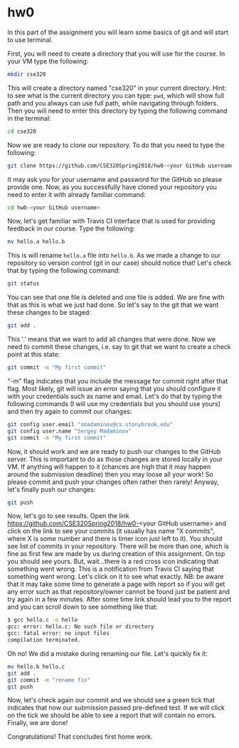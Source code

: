 
# hw0
In this part of the assignment you will learn some basics of git and will start to use terminal.

First, you will need to create a directory that you will use for the course. In your VM type the following:
```bash
mkdir cse320
```
This will create a directory named "cse320" in your current directory. Hint: to see what is the current directory you can type: `pwd`, which will show full path and you always can use full path, while navigating through folders.
Then you will need to enter this directory by typing the following command in the terminal:
```bash
cd cse320
```
Now we are ready to clone our repository. To do that you need to type the following:
```bash
git clone https://github.com/CSE320Spring2018/hw0-<your GitHub username>
```
It may ask you for your username and password for the GitHub so please provide one. Now, as you successfully have cloned your repository you need to enter it with already familiar command:
```bash
cd hw0-<your GitHub username>
```
Now, let's get familiar with Travis CI interface that is used for providing feedback in our course. Type the following:
```bash
mv hello.a hello.b
```
This is will rename `hello.a` file into `hello.b`. As we made a change to our repository so version control (git in our case) should notice that! Let's check that by typing the following command:
```bash
git status
```
You can see that one file is deleted and one file is added. We are fine with that as this is what we just had done. So let's say to the git that we want these changes to be staged:
```bash
git add .
```
This '.' means that we want to add all changes that were done. Now we need to commit these changes, i.e. say to git that we want to create a check point at this state:
```bash
git commit -m "My first commit"
```
"-m" flag indicates that you include the message for commit right after that flag. Most likely, git will issue an error saying that you should configure it with your credentials such as name and email. Let's do that by typing the following commands (I will use my credentials but you should use yours) and then try again to commit our changes:
```bash
git config user.email "smadaminov@cs.stonybrook.edu"
git config user.name "Sergey Madaminov"
git commit -m "My first commit"
```
Now, it should work and we are ready to push our changes to the GitHub server. This is important to do as those changes are stored locally in your VM. If anything will happen to it (chances are high that it may happen around the submission deadline) then you may loose all your work! So please commit and push your changes often rather then rarely! Anyway, let's finally push our changes:
```bash
git push
```
Now, let's go to see results. Open the link https://github.com/CSE320Spring2018/hw0-<your GitHub username\> and click on the link to see your commits (it usually has name "X commits", where X is some number and there is timer icon just left to it). You should see list of commits in your repository. There will be more than one, which is fine as first few are made by us during creation of this assignment. On top you should see yours. But, wait...there is a red cross icon indicating that something went wrong. This is a notification from Travis CI saying that something went wrong. Let's click on it to see what exactly. NB: be aware that it may take some time to generate a page with report so if you will get any error such as that repository/owner cannot be found just be patient and try again in a few minutes.
After some time link should lead you to the report and you can scroll down to see something like that:
```bash
$ gcc hello.c -o hello
gcc: error: hello.c: No such file or directory
gcc: fatal error: no input files
compilation terminated.
```
Oh no! We did a mistake during renaming our file. Let's quickly fix it:
```bash
mv hello.b hello.c
git add .
git commit -m "rename fix"
git push
```
Now, let's check again our commit and we should see a green tick that indicates that now our submission passed pre-defined test. If we will click on the tick we should be able to see a report that will contain no errors. Finally, we are done!

Congratulations! That concludes first home work.
